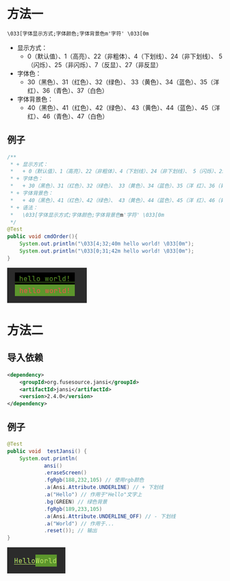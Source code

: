 # 方法一

```cmd
\033[字体显示方式;字体颜色;字体背景色m'字符' \033[0m
```

+ 显示方式：
  + 0（默认值）、1（高亮）、22（非粗体）、4（下划线）、24（非下划线）、 5（闪烁）、25（非闪烁）、7（反显）、27（非反显）
+ 字体色：
  + 30（黑色）、31（红色）、32（绿色）、 33（黄色）、34（蓝色）、35（洋 红）、36（青色）、37（白色）
+ 字体背景色：
  + 40（黑色）、41（红色）、42（绿色）、 43（黄色）、44（蓝色）、45（洋 红）、46（青色）、47（白色）

## 例子

```java
/**
 * + 显示方式：
 *   + 0（默认值）、1（高亮）、22（非粗体）、4（下划线）、24（非下划线）、 5（闪烁）、25（非闪烁）、7（反显）、27（非反显）
 * + 字体色：
 *   + 30（黑色）、31（红色）、32（绿色）、 33（黄色）、34（蓝色）、35（洋 红）、36（青色）、37（白色）
 * + 字体背景色：
 *   + 40（黑色）、41（红色）、42（绿色）、 43（黄色）、44（蓝色）、45（洋 红）、46（青色）、47（白色）
 * + 语法：
 *   \033[字体显示方式;字体颜色;字体背景色m'字符' \033[0m
 */
@Test
public void cmdOrder(){
    System.out.println("\033[4;32;40m hello world! \033[0m");
    System.out.println("\033[0;31;42m hello world! \033[0m");
}
```

![image-20220530203825085](../NotesImg/image-20220530203825085.png)

# 方法二

## 导入依赖

```xml
<dependency>
    <groupId>org.fusesource.jansi</groupId>
    <artifactId>jansi</artifactId>
    <version>2.4.0</version>
</dependency>
```

## 例子

```java
@Test
public void  testJansi() {
    System.out.println(
            ansi()
            .eraseScreen()
            .fgRgb(188,232,105) // 使用rgb颜色
            .a(Ansi.Attribute.UNDERLINE) // + 下划线
            .a("Hello") // 作用于"Hello"文字上
            .bg(GREEN) // 绿色背景
            .fgRgb(189,233,105)
            .a(Ansi.Attribute.UNDERLINE_OFF) // - 下划线
            .a("World") // 作用于...
            .reset()); // 输出
}
```

![image-20220530202934610](../NotesImg/image-20220530202934610.png)